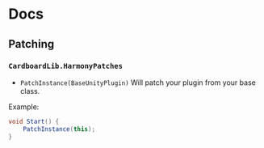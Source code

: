 # Docs
## Patching
### ``CardboardLib.HarmonyPatches``
- ``PatchInstance(BaseUnityPlugin)``
Will patch your plugin from your base class.

Example:
```cs
void Start() {
    PatchInstance(this);
}
```